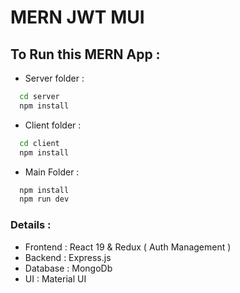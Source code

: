 # MERN JWT MUI

## To Run this MERN App : 

- Server folder : 

```bash
  cd server 
  npm install
```

- Client folder : 

```bash
  cd client
  npm install 
```

- Main Folder : 

```bash
  npm install 
  npm run dev
```

### Details :

- Frontend : React 19 & Redux ( Auth Management )
- Backend : Express.js
- Database : MongoDb 
- UI : Material UI